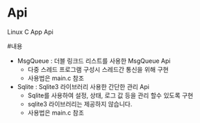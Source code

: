 # Api
Linux C App Api

#내용
* MsgQueue : 더블 링크드 리스트를 사용한 MsgQueue Api
  - 다중 스레드 프로그램 구성시 스레드간 통신을 위해 구현
  - 사용법은 main.c 참조
* Sqlite : Sqlite3 라이브러리 사용한 간단한 관리 Api
  - Sqlite를 사용하여 설정, 상태, 로그 값 등을 관리 할수 있도록 구현
  - sqlite3 라이브러리는 제공하지 않습니다.
  - 사용법은 main.c 참조
